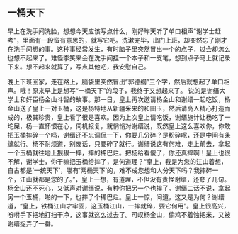## 一桶天下

早上在洗手间洗脸，想想今天应该写点什么，刚好昨天听了单口相声“谢学士赶考”，里面有一段蛮有意思的，就写它吧。洗漱完毕，出门上班，却突然忘了刚才在洗手间想的事。这种事经常发生，有时脑子里突然冒出一个的点子，过会却怎么也想不起来了。难怪李笑来会在洗手间挂一个本子和一支笔，想到点子马上就记录下来。想不起来就算了，写点其他吧，我安慰自己。

晚上下班回家，走在路上，脑袋里突然冒出“郭德纲”三个字，然后就想起了单口相声。哦！原来早上是想写“一桶天下”的段子，我终于又想起来了。
说的是谢缙大学士和奸臣杨金山斗智的故事。那一日，皇上再次邀请杨金山和谢缙一起吃饭，杨金山送了皇上一对玉桶，这是杨特地从新疆采来的和田玉，然后请高人精心打造而成的，极其珍贵，皇上看了很是喜欢。因为上次皇上请吃饭，谢缙施计让杨吃了一坨屎，杨一直怀恨在心，伺机报复，就悄悄对谢缙说，既然皇上这么喜欢你，你敢把玉桶摔碎一个吗，谢缙还不忘调侃一下，你要几分碎？是粉碎呢，还是中间有条缝就行。杨不耐烦道，别废话，只要碎了就行。谢缙说这有何难，走上前去，拿起一个玉桶就往地上狠狠一摔，摔的稀巴烂。把杨给看傻了，你还真摔啊！皇上也很不解，谢学士，你干嘛把玉桶给摔了，是何道理？“皇上，我是为您的江山着想，自古都是‘一统天下’，哪有‘两桶天下’的，难不成您想和人分天下吗？我摔碎一个，江山就都是您的了。”，皇上一想，有道理，不但没有责怪谢缙，还夸了几句。杨金山还不死心，又低声对谢缙说，有种你把另一个也摔了。谢缙二话不说，拿起另一个玉桶，啪的一下，也摔了个稀巴烂。皇上一惊，问道，这又是为何？谢缙道，“皇上，铁桶江山才牢固，这玉桶江山，一摔就碎，要它何用”。皇上很高兴，吩咐手下把地打扫干净，这事就这么过去了。可叹杨金山，偷鸡不着蚀把米，又被谢缙捉弄了一番。
